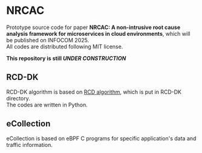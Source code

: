# NRCAC

Prototype source code for paper **NRCAC: A non-intrusive root cause analysis framework for microservices in cloud environments**, which will be published on INFOCOM 2025.  
All codes are distributed following MIT license.

**This repository is still *UNDER CONSTRUCTION***

## RCD-DK

RCD-DK algorithm is based on [RCD algorithm](https://github.com/azamikram/rcd/tree/master), which is put in RCD-DK directory.  
The codes are written in Python.

## eCollection

eCollection is based on eBPF C programs for specific application's data and traffic information.



